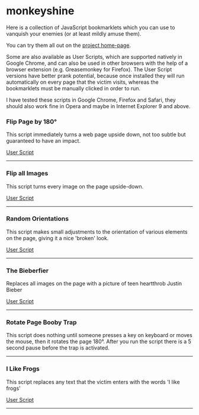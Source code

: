 # monkeyshine

Here is a collection of JavaScript bookmarklets which you can use to vanquish your enemies (or at least mildly amuse them). 

You can try them all out on the [project home-page](http://codebox.org.uk/pages/monkeyshine-javascript-practical-jokes).

Some are also available as User Scripts, which are supported natively in Google Chrome, and can also be used in other browsers with the help of a browser extension (e.g. Greasemonkey for Firefox). The User Script versions have better prank potential, because once installed they will run automatically on every page that the victim visits, whereas the bookmarklets must be manually clicked in order to run.

I have tested these scripts in Google Chrome, Firefox and Safari, they should also work fine in Opera and maybe in Internet Explorer 9 and above.

### Flip Page by 180°

This script immediately turns a web page upside down, not too subtle but guaranteed to have an impact.

[User Script](http://codebox.org.uk/scripts/greasemonkey/Flip180.user.js)  

* * *

### Flip all Images

This script turns every image on the page upside-down.

[User Script](http://codebox.org.uk/scripts/greasemonkey/FlipImages.user.js)  

* * *

### Random Orientations

This script makes small adjustments to the orientation of various elements on the page, giving it a nice 'broken' look.

[User Script](http://codebox.org.uk/scripts/greasemonkey/RandomOrientations.user.js)  

* * *

### The Bieberfier

Replaces all images on the page with a picture of teen heartthrob Justin Bieber

[User Script](http://codebox.org.uk/scripts/greasemonkey/Bieberfier.user.js)  

* * *

### Rotate Page Booby Trap

This script does nothing until someone presses a key on keyboard or moves the mouse, then it rotates the page 180°. After you run the script there is a 5 second pause before the trap is activated.

* * *

### I Like Frogs

This script replaces any text that the victim enters with the words 'I like frogs'

[User Script](http://codebox.org.uk/scripts/greasemonkey/ILikeFrogs.user.js)  

* * *
